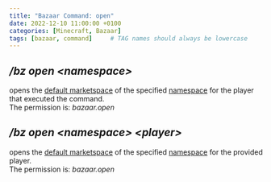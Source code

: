 ```yaml
---
title: "Bazaar Command: open"
date: 2022-12-10 11:00:00 +0100
categories: [Minecraft, Bazaar]
tags: [bazaar, command]     # TAG names should always be lowercase
---
```



## */bz open \<namespace>*
opens the [default marketspace]({{site.baseurl}}/posts/bazaar-marketspace) of the specified [namespace]({{site.baseurl}}/posts/bazaar-namespace) for the player that executed the command. \
The permission is: *bazaar.open*

## */bz open \<namespace> \<player>*
opens the [default marketspace]({{site.baseurl}}/posts/bazaar-marketspace) of the specified [namespace]({{site.baseurl}}/posts/bazaar-namespace) for the provided player. \
The permission is: *bazaar.open*